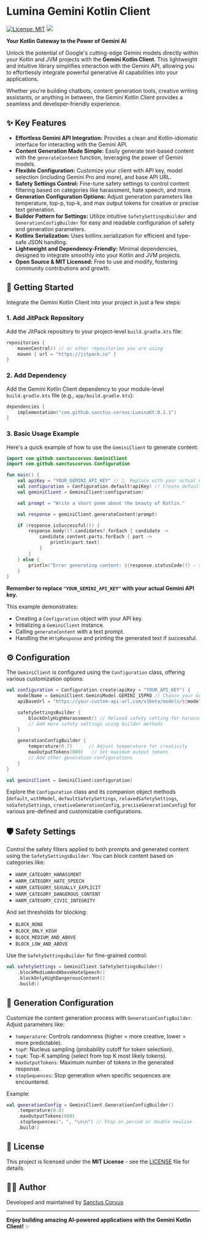 # Lumina Gemini Kotlin Client

[![License: MIT](https://img.shields.io/badge/License-MIT-yellow.svg)](https://opensource.org/licenses/MIT)
[![](https://jitpack.io/v/sanctus-corvus/LuminaKt.svg)](https://jitpack.io/#sanctus-corvus/LuminaKt)

**Your Kotlin Gateway to the Power of Gemini AI**

Unlock the potential of Google's cutting-edge Gemini models directly within your Kotlin and JVM projects with the **Gemini Kotlin Client**. This lightweight and intuitive library simplifies interaction with the Gemini API, allowing you to effortlessly integrate powerful generative AI capabilities into your applications.

Whether you're building chatbots, content generation tools, creative writing assistants, or anything in between, the Gemini Kotlin Client provides a seamless and developer-friendly experience.

## ✨ Key Features

*   **Effortless Gemini API Integration:**  Provides a clean and Kotlin-idiomatic interface for interacting with the Gemini API.
*   **Content Generation Made Simple:**  Easily generate text-based content with the `generateContent` function, leveraging the power of Gemini models.
*   **Flexible Configuration:**  Customize your client with API key, model selection (including Gemini Pro and more), and base API URL.
*   **Safety Settings Control:**  Fine-tune safety settings to control content filtering based on categories like harassment, hate speech, and more.
*   **Generation Configuration Options:**  Adjust generation parameters like temperature, top-p, top-k, and max output tokens for creative or precise text generation.
*   **Builder Pattern for Settings:**  Utilize intuitive `SafetySettingsBuilder` and `GenerationConfigBuilder` for easy and readable configuration of safety and generation parameters.
*   **Kotlinx Serialization:**  Uses kotlinx.serialization for efficient and type-safe JSON handling.
*   **Lightweight and Dependency-Friendly:**  Minimal dependencies, designed to integrate smoothly into your Kotlin and JVM projects.
*   **Open Source & MIT Licensed:**  Free to use and modify, fostering community contributions and growth.

## 🚀 Getting Started

Integrate the Gemini Kotlin Client into your project in just a few steps:

### 1. Add JitPack Repository

Add the JitPack repository to your project-level `build.gradle.kts` file:

```kotlin
repositories {
    mavenCentral() // or other repositories you are using
    maven { url = "https://jitpack.io" }
}
```

### 2. Add Dependency

Add the Gemini Kotlin Client dependency to your module-level `build.gradle.kts` file (e.g., `app/build.gradle.kts`):

```kotlin
dependencies {
    implementation("com.github.sanctus-corvus:LuminaKt:0.1.1")
}
```

### 3. Basic Usage Example

Here's a quick example of how to use the `GeminiClient` to generate content:

```kotlin
import com.github.sanctuscorvus.GeminiClient
import com.github.sanctuscorvus.Configuration

fun main() {
    val apiKey = "YOUR_GEMINI_API_KEY" // 🔑  Replace with your actual Gemini API Key
    val configuration = Configuration.default(apiKey) // Create default configuration with your API key
    val geminiClient = GeminiClient(configuration)

    val prompt = "Write a short poem about the beauty of Kotlin."

    val response = geminiClient.generateContent(prompt)

    if (response.isSuccessful()) {
        response.body()?.candidates?.forEach { candidate ->
            candidate.content.parts.forEach { part ->
                println(part.text)
            }
        }
    } else {
        println("Error generating content: ${response.statusCode()} - ${response.body()}")
    }
}
```

**Remember to replace `"YOUR_GEMINI_API_KEY"` with your actual Gemini API key.**

This example demonstrates:

*   Creating a `Configuration` object with your API key.
*   Initializing a `GeminiClient` instance.
*   Calling `generateContent` with a text prompt.
*   Handling the `HttpResponse` and printing the generated text if successful.

## ⚙️ Configuration

The `GeminiClient` is configured using the `Configuration` class, offering various customization options:

```kotlin
val configuration = Configuration.create(apiKey = "YOUR_API_KEY") {
    modelName = GeminiClient.GeminiModel.GEMINI_15PRO // Choose your Gemini model
    apiBaseUrl = "https://your-custom-api-url.com/v1beta/models/${modelName}" // Customize API base URL (if needed)

    safetySettingsBuilder {
        blockOnlyHighHarassment() // Relaxed safety setting for harassment
        // Add more safety settings using builder methods
    }

    generationConfigBuilder {
        temperature(0.7)      // Adjust temperature for creativity
        maxOutputTokens(800)   // Set maximum output tokens
        // Add other generation configurations
    }
}

val geminiClient = GeminiClient(configuration)
```

Explore the `Configuration` class and its companion object methods (`default`, `withModel`, `defaultSafetySettings`, `relaxedSafetySettings`, `noSafetySettings`, `creativeGenerationConfig`, `preciseGenerationConfig`) for various pre-defined and customizable configurations.

## 🛡️ Safety Settings

Control the safety filters applied to both prompts and generated content using the `SafetySettingsBuilder`. You can block content based on categories like:

*   `HARM_CATEGORY_HARASSMENT`
*   `HARM_CATEGORY_HATE_SPEECH`
*   `HARM_CATEGORY_SEXUALLY_EXPLICIT`
*   `HARM_CATEGORY_DANGEROUS_CONTENT`
*   `HARM_CATEGORY_CIVIC_INTEGRITY`

And set thresholds for blocking:

*   `BLOCK_NONE`
*   `BLOCK_ONLY_HIGH`
*   `BLOCK_MEDIUM_AND_ABOVE`
*   `BLOCK_LOW_AND_ABOVE`

Use the `SafetySettingsBuilder` for fine-grained control:

```kotlin
val safetySettings = GeminiClient.SafetySettingsBuilder()
    .blockMediumAndAboveHateSpeech()
    .blockOnlyHighDangerousContent()
    .build()
```

## 🎨 Generation Configuration

Customize the content generation process with `GenerationConfigBuilder`.  Adjust parameters like:

*   `temperature`: Controls randomness (higher = more creative, lower = more predictable).
*   `topP`: Nucleus sampling (probability cutoff for token selection).
*   `topK`: Top-K sampling (select from top K most likely tokens).
*   `maxOutputTokens`: Maximum number of tokens in the generated response.
*   `stopSequences`: Stop generation when specific sequences are encountered.

Example:

```kotlin
val generationConfig = GeminiClient.GenerationConfigBuilder()
    .temperature(0.8)
    .maxOutputTokens(600)
    .stopSequences("。", "\n\n") // Stop on period or double newline
    .build()
```

## 📄 License

This project is licensed under the **MIT License** - see the [LICENSE](LICENSE) file for details.

## 🧑‍💻 Author

Developed and maintained by [Sanctus Corvus](https://github.com/sanctus-corvus)

---

**Enjoy building amazing AI-powered applications with the Gemini Kotlin Client!** ✨


